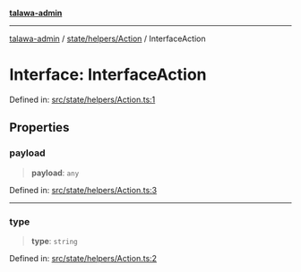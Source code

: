 [**talawa-admin**](../../../../README.md)

***

[talawa-admin](../../../../README.md) / [state/helpers/Action](../README.md) / InterfaceAction

# Interface: InterfaceAction

Defined in: [src/state/helpers/Action.ts:1](https://github.com/gautam-divyanshu/talawa-admin/blob/334f0f7773e45df65600a1da08d00c41806347e4/src/state/helpers/Action.ts#L1)

## Properties

### payload

> **payload**: `any`

Defined in: [src/state/helpers/Action.ts:3](https://github.com/gautam-divyanshu/talawa-admin/blob/334f0f7773e45df65600a1da08d00c41806347e4/src/state/helpers/Action.ts#L3)

***

### type

> **type**: `string`

Defined in: [src/state/helpers/Action.ts:2](https://github.com/gautam-divyanshu/talawa-admin/blob/334f0f7773e45df65600a1da08d00c41806347e4/src/state/helpers/Action.ts#L2)
